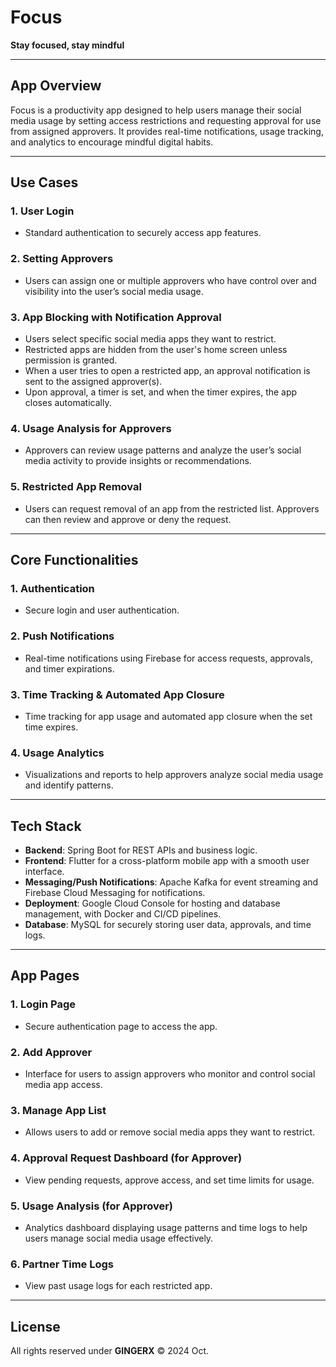 # Focus  
**Stay focused, stay mindful**

---

## App Overview

Focus is a productivity app designed to help users manage their social media usage by setting access restrictions and requesting approval for use from assigned approvers. It provides real-time notifications, usage tracking, and analytics to encourage mindful digital habits.

---

## Use Cases

### 1. User Login
- Standard authentication to securely access app features.

### 2. Setting Approvers
- Users can assign one or multiple approvers who have control over and visibility into the user’s social media usage.

### 3. App Blocking with Notification Approval
- Users select specific social media apps they want to restrict.
- Restricted apps are hidden from the user's home screen unless permission is granted.
- When a user tries to open a restricted app, an approval notification is sent to the assigned approver(s).
- Upon approval, a timer is set, and when the timer expires, the app closes automatically.

### 4. Usage Analysis for Approvers
- Approvers can review usage patterns and analyze the user’s social media activity to provide insights or recommendations.

### 5. Restricted App Removal
- Users can request removal of an app from the restricted list. Approvers can then review and approve or deny the request.

---

## Core Functionalities

### 1. Authentication
- Secure login and user authentication.

### 2. Push Notifications
- Real-time notifications using Firebase for access requests, approvals, and timer expirations.

### 3. Time Tracking & Automated App Closure
- Time tracking for app usage and automated app closure when the set time expires.

### 4. Usage Analytics
- Visualizations and reports to help approvers analyze social media usage and identify patterns.

---

## Tech Stack

- **Backend**: Spring Boot for REST APIs and business logic.
- **Frontend**: Flutter for a cross-platform mobile app with a smooth user interface.
- **Messaging/Push Notifications**: Apache Kafka for event streaming and Firebase Cloud Messaging for notifications.
- **Deployment**: Google Cloud Console for hosting and database management, with Docker and CI/CD pipelines.
- **Database**: MySQL for securely storing user data, approvals, and time logs.

---

## App Pages

### 1. Login Page
- Secure authentication page to access the app.

### 2. Add Approver
- Interface for users to assign approvers who monitor and control social media app access.

### 3. Manage App List
- Allows users to add or remove social media apps they want to restrict.

### 4. Approval Request Dashboard (for Approver)
- View pending requests, approve access, and set time limits for usage.

### 5. Usage Analysis (for Approver)
- Analytics dashboard displaying usage patterns and time logs to help users manage social media usage effectively.

### 6. Partner Time Logs
- View past usage logs for each restricted app.

---

## License

All rights reserved under **GINGERX** © 2024 Oct.
